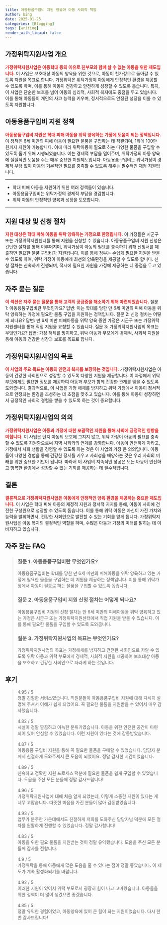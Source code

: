 ```yaml
---
title: 아동용품구입비 지원 영유아 아동 사회적 책임
author: bing
date: 2025-01-25
categories: [Blogging]
tags: [writing]
render_with_liquid: false
---
```



<h2 id='가정위탁지원사업 개요'>가정위탁지원사업 개요</h2>

<p><b><span style="color: #ee2323;">가정위탁지원사업은 아동학대 등의 이유로 친부모와 함께 살 수 없는 아동을 위한 제도입니다.</span></b> 이 사업은 보호대상 아동의 양육을 위한 것으로, 아동이 친가정으로 돌아갈 수 있도록 지원을 목표로 합니다. 가정위탁은 위탁가정이 아동에게 안정적인 환경을 제공할 수 있도록 하며, 이를 통해 아동이 건강하고 안전하게 성장할 수 있도록 돕습니다. 특히, 이 사업은 단순한 보호를 넘어 아동의 심리적, 사회적 복지에도 중점을 두고 있습니다. 이를 통해 아동들이 개인의 사고 능력을 키우며, 정서적으로도 안정된 성장을 이룰 수 있도록 지원합니다.</p>

<h2 id='아동용품구입비 지원 정책'>아동용품구입비 지원 정책</h2>

<p><b><span style="color: #ee2323;">아동용품구입비 지원은 학대 피해 아동을 위탁 양육하는 가정에 도움이 되는 정책입니다.</span></b> 이 정책은 6세 미만의 피해 아동이 필요한 물품을 구입하는 데 직결되며, 1회에 100만 원까지 지원이 가능합니다. 이에 따라 위탁아동이 필요로 하는 다양한 물품을 구입할 수 있도록 돕기 위해 시행되었습니다. 이는 경제적 부담을 덜어주며, 위탁가정의 아동 양육에 실질적인 도움을 주는 매우 중요한 지원제도입니다. 아동용품구입비는 위탁가정이 경제적 부담 없이 아동의 기본적인 필요를 충족할 수 있도록 해주는 필수적인 재정 지원입니다.</p>

<hr />

<ul>
    <li>학대 피해 아동을 지원하기 위한 여러 정책들이 있습니다.</li>
    <li>아동용품구입비는 위탁가정의 경제적 부담을 경감합니다.</li>
    <li>위탁 아동의 안정적인 양육과 성장을 도모합니다.</li>
</ul>

<hr />

<h2 id='지원 대상 및 신청 절차'>지원 대상 및 신청 절차</h2>

<p><b><span style="color: #ee2323;">지원 대상은 학대 피해 아동을 위탁 양육하는 가정으로 한정됩니다.</span></b> 이 가정들은 시군구 또는 가정위탁지원센터를 통해 지원을 신청할 수 있습니다. 아동용품구입비 지원 신청은 간단한 절차를 통해 이루어지며, 위탁가정이 아동의 필요를 충족하기 위해 신청서를 제출하면 필요한 물품 구입비가 지원됩니다. 이를 통해 정부는 손쉽게 필요한 지원을 받을 수 있도록 하여, 위탁 가정이 아동에게 최선의 양육환경을 제공할 수 있도록 합니다. 신청 절차는 신속하게 진행되며, 적시에 필요한 자원을 가정에 제공하는 데 중점을 두고 있습니다.</p>

<h2 id='자주 묻는 질문'>자주 묻는 질문</h2>

<p><b><span style="color: #ee2323;">이 섹션은 자주 묻는 질문을 통해 고객의 궁금증을 해소하기 위해 마련되었습니다.</span></b> 질문 1: 아동용품구입비란 무엇인가요? 답변: 이는 학대를 당한 만 6세 미만의 피해 아동을 위탁 양육하는 가정에 필요한 물품 구입을 지원하는 정책입니다. 질문 2: 신청 절차는 어떻게 되나요? 답변: 만 6세 미만 피해아동을 위탁 양육 중인 가정은 시군구 또는 가정위탁지원센터를 통해 직접 지원을 요청할 수 있습니다. 질문 3: 가정위탁지원사업의 목표는 무엇인가요? 답변: 가정 해체를 방지하고, 위탁 아동과 부모에게 경제적, 사회적 지원을 통해 아동의 건강한 성장과 보호를 목표로 합니다.</p>

<h2 id='가정위탁지원사업의 목표'>가정위탁지원사업의 목표</h2>

<p><b><span style="color: #ee2323;">이 사업의 주요 목표는 아동의 안전과 복지를 보장하는 것입니다.</span></b> 가정위탁지원사업은 아동이 건강한 사회인으로 성장할 수 있도록 다양한 지원을 제공합니다. 이 과정에서 위탁 부모에게도 필요한 정보를 제공하여 아동과 부모가 함께 건강한 관계를 맺을 수 있도록 도와줍니다. 결과적으로, 이 사업은 가정 해체를 방지하고 위탁 가정에서 아동이 정서적으로 안정되는 환경을 조성하는 데 초점을 맞추고 있습니다. 이를 통해 아동이 성장하면서 긍정적인 사회적 경험을 쌓을 수 있도록 하는 것이 중요합니다.</p>

<h2 id='가정위탁지원사업의 의의'>가정위탁지원사업의 의의</h2>

<p><b><span style="color: #ee2323;">가정위탁지원사업은 아동과 가정에 대한 포괄적인 지원을 통해 사회에 긍정적인 영향을 미칩니다.</span></b> 이 사업은 단지 아동의 보호에 그치지 않고, 위탁 가정이 아동의 필요를 충족할 수 있도록 지원함으로써 지역 사회와의 연계를 강화합니다. 아동이 안전하게 자라고, 가정에서 사회 생활을 경험할 수 있도록 하는 것은 이 사업의 가장 큰 의의입니다. 아동들이 다양한 경험을 통해 건강한 정서를 키우고 사회성을 배양하는 것은 우리 사회의 미래를 위한 중요한 기반이 됩니다. 따라서 이 사업의 지속적인 성공은 모든 아동이 안전하고 행복한 환경에서 성장할 수 있는 기회를 제공하는 데 필수적입니다.</p>

<h2 id='결론'>결론</h2>

<p><b><span style="color: #ee2323;">결론적으로 가정위탁지원사업은 아동에게 안정적인 양육 환경을 제공하는 중요한 제도입니다.</span></b> 이 사업은 학대 피해 아동의 재정적 지원과 정서적 지지를 통해, 아동이 사회에 건전한 구성원으로 성장할 수 있도록 돕습니다. 이를 통해 위탁 아동은 자신이 가진 가치와 능력을 발휘하면서, 건강한 사회인으로 발전할 수 있는 기회를 얻게 됩니다. 가정위탁지원사업은 아동 복지의 결정적인 역할을 하며, 수많은 아동과 가정의 미래를 밝히는 데 이바지하고 있습니다.</p>


<h2 id='자주_찾는_FAQ'>자주 찾는 FAQ</h2>
<div itemscope="" itemtype="https://schema.org/FAQPage"> 
<blockquote> 
<div itemscope="" itemprop="mainEntity" itemtype="https://schema.org/Question"> 
<h3 itemprop="name">질문 1. 아동용품구입비란 무엇인가요?</h3> 
<div itemscope="" itemprop="acceptedAnswer" itemtype="https://schema.org/Answer"> 
<span itemprop="text"> 
<p>아동용품구입비는 학대를 당한 만 6세 미만의 피해아동을 위탁 양육하고 있는 가정에 필요한 물품을 구입하는 데 지원을 제공하는 정책입니다. 이를 통해 위탁가정에서 아동이 필요로 하는 물품을 구입할 수 있도록 돕습니다.</p> 
</span> 
</div> 
</div> 

<div itemscope="" itemprop="mainEntity" itemtype="https://schema.org/Question"> 
<h3 itemprop="name">질문 2. 아동용품구입비 지원 신청 절차는 어떻게 되나요?</h3> 
<div itemscope="" itemprop="acceptedAnswer" itemtype="https://schema.org/Answer"> 
<span itemprop="text"> 
<p>아동용품구입비 지원의 신청 절차는 만 6세 미만의 피해아동을 위탁 양육하고 있는 가정은 시군구 또는 가정위탁지원센터에서 직접 지원을 받을 수 있습니다. 이를 통해 필요한 물품을 구입할 수 있도록 도와줍니다.</p> 
</span> 
</div> 
</div> 

<div itemscope="" itemprop="mainEntity" itemtype="https://schema.org/Question"> 
<h3 itemprop="name">질문 3. 가정위탁지원사업의 목표는 무엇인가요?</h3> 
<div itemscope="" itemprop="acceptedAnswer" itemtype="https://schema.org/Answer"> 
<span itemprop="text"> 
<p>가정위탁지원사업의 목표는 가정해체를 방지하고 건전한 사회인으로 자랄 수 있도록 위탁 아동과 위탁 부모에게 경제적, 사회적 지원을 제공하여 보호대상 아동을 보호하고 건강한 사회인으로 자라게 하는 것입니다.</p> 
</span> 
</div> 
</div> 
</blockquote> 
</div>
<h2 id='후기'>후기</h2>
<div itemscope itemtype="https://schema.org/Product">
  <blockquote>
  <div itemprop="review" itemscope itemtype="https://schema.org/Review">
      <div itemprop="reviewRating" itemscope itemtype="https://schema.org/Rating"> <span itemprop="ratingValue">4.95</span> / <span itemprop="bestRating">5</span> </div>
      <span itemprop="reviewBody">정말 친절한 서비스였습니다. 직원분들이 아동용품구입비 지원에 대해 자세히 설명해 주셔서 이해가 쉽게 되었어요. 꼭 필요한 물품을 지원받을 수 있어서 매우 감사했습니다.</span>
  </div>
  <br>
  <div itemprop="review" itemscope itemtype="https://schema.org/Review">
      <div itemprop="reviewRating" itemscope itemtype="https://schema.org/Rating"> <span itemprop="ratingValue">4.82</span> / <span itemprop="bestRating">5</span> </div>
      <span itemprop="reviewBody">시설이 정말 깔끔하고 아늑한 분위기였습니다. 아동을 위한 안전한 공간이 마련되어 있어 안심할 수 있었습니다. 이런 지원이 있다는 것에 감동받았습니다.</span>
  </div>
  <br>
  <div itemprop="review" itemscope itemtype="https://schema.org/Review">
      <div itemprop="reviewRating" itemscope itemtype="https://schema.org/Rating"> <span itemprop="ratingValue">4.87</span> / <span itemprop="bestRating">5</span> </div>
      <span itemprop="reviewBody">아동용품 구입비 지원을 통해 꼭 필요한 물품을 구매할 수 있었습니다. 담당자 분께서 친절하게 도와주셔서 큰 도움이 되었어요. 정말 감사한 시간이었습니다.</span>
  </div>
  <br>
  <div itemprop="review" itemscope itemtype="https://schema.org/Review">
      <div itemprop="reviewRating" itemscope itemtype="https://schema.org/Rating"> <span itemprop="ratingValue">4.89</span> / <span itemprop="bestRating">5</span> </div>
      <span itemprop="reviewBody">신속하고 정확한 지원 프로세스 덕분에 필요한 물품을 쉽게 구입할 수 있었습니다. 도움을 주신 모든 분들께 정말 감사드립니다!</span>
  </div>
  <br>
  <div itemprop="review" itemscope itemtype="https://schema.org/Review">
      <div itemprop="reviewRating" itemscope itemtype="https://schema.org/Rating"> <span itemprop="ratingValue">4.96</span> / <span itemprop="bestRating">5</span> </div>
      <span itemprop="reviewBody">가정위탁지원사업에 대해 처음 알게 되었는데, 이렇게 소중한 지원이 있다는 게 너무 고맙습니다. 따뜻한 마음을 가진 분들이 많아 감동받았습니다.</span>
  </div>
  <br>
  <div itemprop="review" itemscope itemtype="https://schema.org/Review">
      <div itemprop="reviewRating" itemscope itemtype="https://schema.org/Rating"> <span itemprop="ratingValue">4.93</span> / <span itemprop="bestRating">5</span> </div>
      <span itemprop="reviewBody">업무가 분주한 가운데에서도 친절하게 저희를 도와주신 담당자님 덕분에 모든 절차를 원활하게 진행할 수 있었습니다. 정말 감사합니다!</span>
  </div>
  <br>
  <div itemprop="review" itemscope itemtype="https://schema.org/Review">
      <div itemprop="reviewRating" itemscope itemtype="https://schema.org/Rating"> <span itemprop="ratingValue">4.83</span> / <span itemprop="bestRating">5</span> </div>
      <span itemprop="reviewBody">아동을 위한 필요 물품을 지원받는 것이 정말 유익했습니다. 도움을 주신 모든 분들께 감사를 전합니다.</span>
  </div>
  <br>
  <div itemprop="review" itemscope itemtype="https://schema.org/Review">
      <div itemprop="reviewRating" itemscope itemtype="https://schema.org/Rating"> <span itemprop="ratingValue">4.9</span> / <span itemprop="bestRating">5</span> </div>
      <span itemprop="reviewBody">가정위탁을 통해 아동에게 많은 도움을 줄 수 있다는 점이 정말 좋았습니다. 이 제도가 계속 활성화되기를 바랍니다.</span>
  </div>
  <br>
  <div itemprop="review" itemscope itemtype="https://schema.org/Review">
      <div itemprop="reviewRating" itemscope itemtype="https://schema.org/Rating"> <span itemprop="ratingValue">4.92</span> / <span itemprop="bestRating">5</span> </div>
      <span itemprop="reviewBody">이러한 지원이 있어서 위탁 부모로서 굉장히 힘이 나고 고마웠습니다. 아동들을 위한 정책이 더 많이 생겼으면 좋겠습니다.</span>
  </div>
  <br>
  <div itemprop="review" itemscope itemtype="https://schema.org/Review">
      <div itemprop="reviewRating" itemscope itemtype="https://schema.org/Rating"> <span itemprop="ratingValue">4.85</span> / <span itemprop="bestRating">5</span> </div>
      <span itemprop="reviewBody">정말 유익한 경험이었고, 아동양육에 있어 큰 힘이 되는 지원이었습니다. 다시 한 번 감사드립니다!</span>
  </div>
  </blockquote>
</div>
